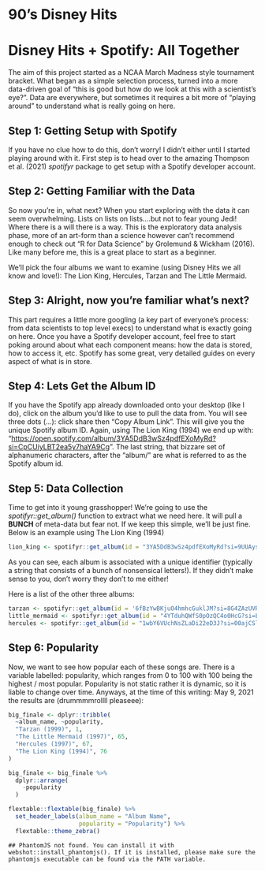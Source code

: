 90’s Disney Hits
================

# Disney Hits + Spotify: All Together

The aim of this project started as a NCAA March Madness style tournament
bracket. What began as a simple selection process, turned into a more
data-driven goal of “this is good but how do we look at this with a
scientist’s eye?”. Data are everywhere, but sometimes it requires a bit
more of “playing around” to understand what is really going on here.

## Step 1: Getting Setup with Spotify

If you have no clue how to do this, don’t worry\! I didn’t either until
I started playing around with it. First step is to head over to the
amazing Thompson et al. (2021) *spotifyr* package to get setup with a
Spotify developer account.

## Step 2: Getting Familiar with the Data

So now you’re in, what next? When you start exploring with the data it
can seem overwhelming. Lists on lists on lists….but not to fear young
Jedi\! Where there is a will there is a way. This is the exploratory
data analysis phase, more of an art-form than a science however can’t
recommend enough to check out “R for Data Science” by Grolemund &
Wickham (2016). Like many before me, this is a great place to start as a
beginner.

We’ll pick the four albums we want to examine (using Disney Hits we all
know and love\!): The Lion King, Hercules, Tarzan and The Little
Mermaid.

## Step 3: Alright, now you’re familiar what’s next?

This part requires a little more googling (a key part of everyone’s
process: from data scientists to top level execs) to understand what is
exactly going on here. Once you have a Spotify developer account, feel
free to start poking around about what each component means: how the
data is stored, how to access it, etc. Spotify has some great, very
detailed guides on every aspect of what is in store.

## Step 4: Lets Get the Album ID

If you have the Spotify app already downloaded onto your desktop (like I
do), click on the album you’d like to use to pull the data from. You
will see three dots (…): click share then “Copy Album Link”. This will
give you the unique Spotify album ID. Again, using The Lion King (1994)
we end up with:
“<https://open.spotify.com/album/3YA5DdB3wSz4pdfEXoMyRd?si=CpCUiyLBT2ea5y7haYA9Cg>”.
The last string, that bizzare set of alphanumeric characters, after the
“album/” are what is referred to as the Spotify album id.

## Step 5: Data Collection

Time to get into it young grasshopper\! We’re going to use the
*spotifyr::get\_album()* function to extract what we need here. It will
pull a **BUNCH** of meta-data but fear not. If we keep this simple,
we’ll be just fine. Below is an example using The Lion King (1994)

``` r
lion_king <- spotifyr::get_album(id = "3YA5DdB3wSz4pdfEXoMyRd?si=9UUAysDuTS6ixCsXYMykWg")
```

As you can see, each album is associated with a unique identifier
(typically a string that consists of a bunch of nonsensical letters\!).
If they didn’t make sense to you, don’t worry they don’t to me either\!

Here is a list of the other three albums:

``` r
tarzan <- spotifyr::get_album(id = '6fBzYwBKjuO4hmhcGuklJM?si=8G4ZAzUVRcm0FRF8aXphuw') # Tarzan (1994)
little_mermaid <- spotifyr::get_album(id = "4YTduhQWfS0pOzQC4o0HcG?si=LBpETiG2RSyZyIk8mloBQg" ) # The Little Mermaid (1997)
hercules <- spotifyr::get_album(id = "1wbY6VUchNsZLaDi22eD3J?si=00ajCSlHReuJXSz8XpARZg") # Hercules (1997)
```

## Step 6: Popularity

Now, we want to see how popular each of these songs are. There is a
variable labelled: popularity, which ranges from 0 to 100 with 100 being
the highest / most popular. Popularity is not static rather it is
dynamic, so it is liable to change over time. Anyways, at the time of
this writing: May 9, 2021 the results are (drummmmrollll pleaseee):

``` r
big_finale <- dplyr::tribble(
  ~album_name, ~popularity,
  "Tarzan (1999)", 1,
  "The Little Mermaid (1997)", 65,
  "Hercules (1997)", 67,
  "The Lion King (1994)", 76
)

big_finale <- big_finale %>% 
  dplyr::arrange(
    -popularity
  ) 

flextable::flextable(big_finale) %>% 
  set_header_labels(album_name = "Album Name", 
                    popularity = "Popularity") %>% 
  flextable::theme_zebra()
```

    ## PhantomJS not found. You can install it with webshot::install_phantomjs(). If it is installed, please make sure the phantomjs executable can be found via the PATH variable.
